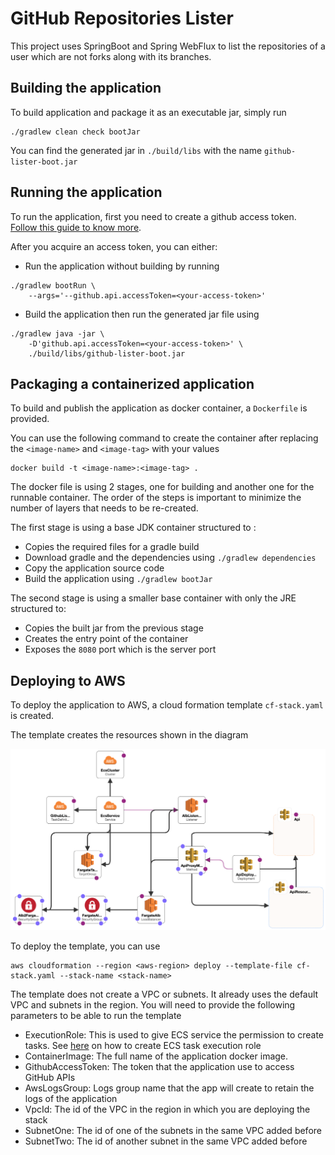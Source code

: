 # GitHub Repositories Lister 

This project uses SpringBoot and Spring WebFlux 
to list the repositories of a user which are not forks
along with its branches.

## Building the application

To build application and package it as an executable jar, simply run

```shell
./gradlew clean check bootJar
```

You can find the generated jar in `./build/libs` 
with the name `github-lister-boot.jar`

## Running the application

To run the application, first you need to create a github access token. 
[Follow this guide to know more](https://docs.github.com/en/authentication/keeping-your-account-and-data-secure/creating-a-personal-access-token).

After you acquire an access token, you can either:

- Run the application without building by running

```shell
./gradlew bootRun \
    --args='--github.api.accessToken=<your-access-token>'
```

- Build the application then run the generated jar file using 

```shell
./gradlew java -jar \
    -D'github.api.accessToken=<your-access-token>' \
    ./build/libs/github-lister-boot.jar
```

## Packaging a containerized application

To build and publish the application as docker container, a `Dockerfile` is provided.

You can use the following command to create the container 
after replacing the `<image-name>` and `<image-tag>` with your values

```shell
docker build -t <image-name>:<image-tag> .
```

The docker file is using 2 stages, one for building and another one for the runnable container.
The order of the steps is important to minimize the number of layers that
needs to be re-created.

The first stage is using a base JDK container structured to : 

- Copies the required files for a gradle build 
- Download gradle and the dependencies using `./gradlew dependencies`
- Copy the application source code
- Build the application using `./gradlew bootJar`

The second stage is using a smaller base container with only the JRE structured to:

- Copies the built jar from the previous stage
- Creates the entry point of the container
- Exposes the `8080` port which is the server port

## Deploying to AWS

To deploy the application to AWS, a cloud formation template `cf-stack.yaml` is created.

The template creates the resources shown in the diagram

![Cloudformation Stack Diagram](./readme/cf-stack-diagram.png)

To deploy the template, you can use

```shell
aws cloudformation --region <aws-region> deploy --template-file cf-stack.yaml --stack-name <stack-name>
```
The template does not create a VPC or subnets. It already uses the default VPC and subnets in the region.
You will need to provide the following parameters to be able to run the template

- ExecutionRole: This is used to give ECS service the permission to create tasks. 
See [here](https://docs.aws.amazon.com/AmazonECS/latest/developerguide/task_execution_IAM_role.html#create-task-execution-role) on how to create ECS task execution role
- ContainerImage: The full name of the application docker image.
- GithubAccessToken: The token that the application use to access GitHub APIs
- AwsLogsGroup: Logs group name that the app will create to retain the logs of the application
- VpcId: The id of the VPC in the region in which you are deploying the stack
- SubnetOne: The id of one of the subnets in the same VPC added before
- SubnetTwo: The id of another subnet in the same VPC added before